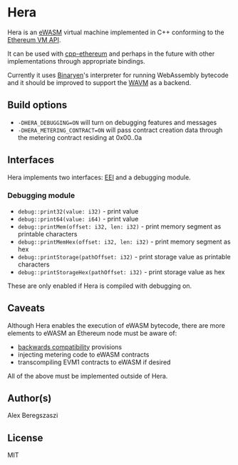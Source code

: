 # Hera

Hera is an [eWASM](https://github.com/ewasm/design) virtual machine implemented in C++ conforming to the [Ethereum VM API](https://github.com/ethereum/EIPs/issues/56).

It can be used with [cpp-ethereum](https://github.com/ethereum/cpp-ethereum) and perhaps in the future with other implementations through appropriate bindings.

Currently it uses [Binaryen](https://github.com/webassembly/binaryen)'s interpreter for running WebAssembly bytecode and it should be improved to support the [WAVM](https://github.com/AndrewScheidecker/WAVM) as a backend.

## Build options

- `-DHERA_DEBUGGING=ON` will turn on debugging features and messages
- `-DHERA_METERING_CONTRACT=ON` will pass contract creation data through the metering contract residing at 0x00..0a

## Interfaces

Hera implements two interfaces: [EEI](https://github.com/ewasm/design/blob/master/eth_interface.md) and a debugging module.

### Debugging module

- `debug::print32(value: i32)` - print value
- `debug::print64(value: i64)` - print value
- `debug::printMem(offset: i32, len: i32)` - print memory segment as printable characters
- `debug::printMemHex(offset: i32, len: i32)` - print memory segment as hex
- `debug::printStorage(pathOffset: i32)` - print storage value as printable characters
- `debug::printStorageHex(pathOffset: i32)` - print storage value as hex

These are only enabled if Hera is compiled with debugging on.

## Caveats

Although Hera enables the execution of eWASM bytecode, there are more elements to eWASM an Ethereum node must be aware of:

- [backwards compatibility](https://github.com/ewasm/design/blob/master/backwards_compatibility.md) provisions
- injecting metering code to eWASM contracts
- transcompiling EVM1 contracts to eWASM if desired

All of the above must be implemented outside of Hera.

## Author(s)

Alex Beregszaszi

## License

MIT
